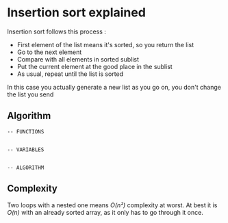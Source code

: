 # Insertion sort explained

Insertion sort follows this process :
  - First element of the list means it's sorted, so you return the list
  - Go to the next element
  - Compare with all elements in sorted sublist
  - Put the current element at the good place in the sublist
  - As usual, repeat until the list is sorted

In this case you actually generate a new list as you go on, you don't change the list you send

## Algorithm
```
-- FUNCTIONS


-- VARIABLES


-- ALGORITHM

```

## Complexity
Two loops with a nested one means *O(n²)* complexity at worst. At best it is *O(n)* with an already sorted array, as it only has to go through it once.
